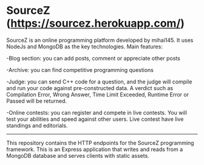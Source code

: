# SourceZ (https://sourcez.herokuapp.com/)
SourceZ is an online programming platform developed by mihai145. It uses NodeJs and MongoDB as the key technologies. Main features:

-Blog section: you can add posts, comment or appreciate other posts

-Archive: you can find competitive programming questions

-Judge: you can send C++ code for a question, and the judge will compile and run your code against pre-constructed data. A verdict such as Compilation Error, Wrong Answer, Time Limit Exceeded, Runtime Error or Passed will be returned.

-Online contests: you can register and compete in live contests. You will test your abilities and speed against other users. Live contest have live standings and editorials.

--------------------------------

This repository contains the HTTP endpoints for the SourceZ programming framework. This is an Express application that writes and reads from a MongoDB database and serves clients with static assets.
